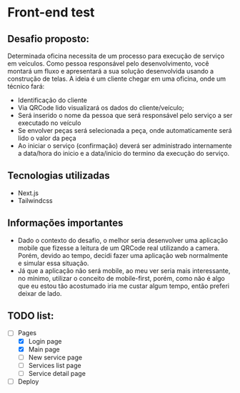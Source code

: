 # Front-end test
## Desafio proposto:

Determinada oficina necessita de um processo para
execução de serviço em veículos.
Como pessoa responsável pelo desenvolvimento, você
montará um fluxo e apresentará a sua solução
desenvolvida usando a construção de telas.
A ideia é um cliente chegar em uma oficina, onde um
técnico fará:
- Identificação do cliente
- Via QRCode lido visualizará os dados do
cliente/veículo;
- Será inserido o nome da pessoa que será responsável
pelo serviço a ser executado no veículo
- Se envolver peças será selecionada a peça, onde
automaticamente será lido o valor da peça
- Ao iniciar o serviço (confirmação) deverá ser
administrado internamente a data/hora do inicio e a
data/inicio do termino da execução do serviço.

## Tecnologias utilizadas

- Next.js
- Tailwindcss

## Informações importantes

- Dado o contexto do desafio, o melhor seria desenvolver uma aplicação mobile que
fizesse a leitura de um QRCode real utilizando a camera.
Porém, devido ao tempo, decidi fazer uma aplicação web normalmente e simular essa situação.
- Já que a aplicação não será mobile, ao meu ver seria mais interessante, no mínimo, utilizar o conceito de mobile-first,
porém, como não é algo que eu estou tão acostumado iria me custar algum tempo, então preferi deixar de lado.

## TODO list:

- [ ] Pages
  - [x] Login page
  - [x] Main page
  - [ ] New service page
  - [ ] Services list page
  - [ ] Service detail page
- [ ] Deploy